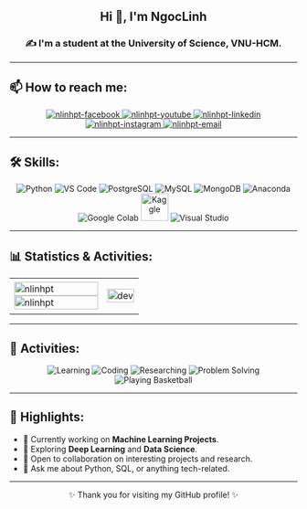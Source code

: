 <h2 align="center">Hi 👋, I'm NgocLinh</h2>
<p align="center">
  <h3 align="center">✍ I'm a student at the University of Science, VNU-HCM.</h3>
</p>

---

## 📫 How to reach me:
<div align="center">
  <a href="https://www.facebook.com/profile.php?id=100030448200454&locale=vi_VN" target="blank">
    <img src="https://img.icons8.com/clouds/100/000000/facebook-new.png" alt="nlinhpt-facebook" />
  </a>
  <a href="https://www.youtube.com/@noichao005" target="blank">
    <img src="https://img.icons8.com/clouds/100/000000/youtube.png" alt="nlinhpt-youtube" />
  </a>
  <a href="https://www.linkedin.com/in/nlinhpt" target="blank">
    <img src="https://img.icons8.com/clouds/100/000000/linkedin.png" alt="nlinhpt-linkedin" />
  </a>
  <a href="https://instagram.com/nlinhpt" target="blank">
    <img src="https://img.icons8.com/clouds/100/000000/instagram-new.png" alt="nlinhpt-instagram" />
  </a>
  <a href="mailto:noichao_007@gmail.com" target="top">
    <img src="https://img.icons8.com/clouds/100/000000/email.png" alt="nlinhpt-email" />
  </a>
</div>

---

## 🛠 Skills:
<div align="center">
  <img src="https://img.icons8.com/color/48/000000/python--v1.png" alt="Python" title="Python"/>
  <img src="https://img.icons8.com/color/48/000000/visual-studio-code-2019.png" alt="VS Code" title="VS Code"/>
  <img src="https://img.icons8.com/color/48/000000/postgreesql.png" alt="PostgreSQL" title="PostgreSQL"/>
  <img src="https://img.icons8.com/color/48/000000/mysql-logo.png" alt="MySQL" title="MySQL"/>
  <img src="https://img.icons8.com/color/48/000000/mongodb.png" alt="MongoDB" title="MongoDB"/>
  <img src="https://img.icons8.com/dusk/48/000000/anaconda.png" alt="Anaconda" title="Anaconda"/>
  <img src="https://img.icons8.com/color/48/000000/google-colab.png" alt="Google Colab" title="Google Colab"/>
  <img src="https://cdn.jsdelivr.net/gh/devicons/devicon/icons/kaggle/kaggle-original-wordmark.svg" alt="Kaggle" width="48" height="48" title="Kaggle"/>
  <img src="https://img.icons8.com/color/48/null/visual-studio--v2.png" alt="Visual Studio" title="Visual Studio"/>
</div>

---

## 📊 Statistics & Activities:
<table style="width:100%;">
  <tr>
    <td>
      <img src="https://github-readme-stats.vercel.app/api/top-langs/?username=nlinhpt&bg_color=FFFFFF00&text_color=179fa3&layout=compact&hide=CSS&langs_count=10&custom_title=Top%20ngôn%20ngữ%20được%20dùng" alt="nlinhpt" width="100%"/>
      <img src="https://github-readme-stats.vercel.app/api?username=nlinhpt&bg_color=FFFFFF00&text_color=179fa3&show_icons=true&count_private=true&include_all_commits=true&custom_title=Hoạt%20động%20trên%20Github" alt="nlinhpt" width="100%"/>
    </td>
    <td>
      <p align="center"> 
        <img src="https://cdn.dribbble.com/users/1059583/screenshots/4171367/coding-freak.gif" alt="dev" width="100%"/>
      </p>
    </td>
  </tr>
</table>

---

## 🎯 Activities:
<div align="center">
  <img src="https://img.icons8.com/external-flaticons-lineal-color-flat-icons/100/000000/external-learning-back-to-school-flaticons-lineal-color-flat-icons.png" alt="Learning" title="Learning"/>
  <img src="https://img.icons8.com/external-flaticons-lineal-color-flat-icons/100/000000/external-coding-computer-science-flaticons-lineal-color-flat-icons.png" alt="Coding" title="Coding"/>
  <img src="https://img.icons8.com/external-flaticons-lineal-color-flat-icons/100/000000/external-research-university-flaticons-lineal-color-flat-icons.png" alt="Researching" title="Researching"/>
  <img src="https://img.icons8.com/external-wanicon-flat-wanicon/100/000000/external-brain-education-wanicon-flat-wanicon.png" alt="Problem Solving" title="Problem Solving"/>
  <img src="https://img.icons8.com/external-flat-juicy-fish/100/000000/external-basketball-recreation-flat-flat-juicy-fish.png" alt="Playing Basketball" title="Playing Basketball"/>
</div>

---

## 🌟 Highlights:
- 🔭 Currently working on **Machine Learning Projects**.
- 🌱 Exploring **Deep Learning** and **Data Science**.
- 🤝 Open to collaboration on interesting projects and research.
- 💬 Ask me about Python, SQL, or anything tech-related.

---

<p align="center">✨ Thank you for visiting my GitHub profile! ✨</p>
